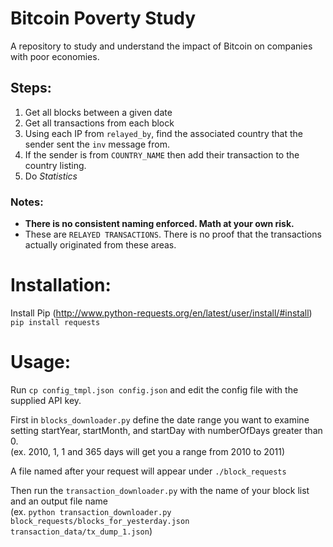 # Bitcoin Poverty Study
A repository to study and understand the impact of Bitcoin on companies with poor economies.  
## Steps:
1. Get all blocks between a given date
2. Get all transactions from each block
3. Using each IP from `relayed_by`, find the associated country that the sender sent the `inv` message from.
4. If the sender is from `COUNTRY_NAME` then add their transaction to the country listing.
5. Do *Statistics*

### Notes:
- **There is no consistent naming enforced. Math at your own risk.**
- These are `RELAYED TRANSACTIONS`. There is no proof that the transactions actually originated from these areas.

# Installation:

Install Pip (http://www.python-requests.org/en/latest/user/install/#install)
```pip install requests```

# Usage:
Run `cp config_tmpl.json config.json` and edit the config file with the supplied API key.

First in `blocks_downloader.py` define the date range you want to examine setting startYear, startMonth, and startDay with numberOfDays greater than 0.  
(ex. 2010, 1, 1 and 365 days will get you a range from 2010 to 2011)  

A file named after your request will appear under `./block_requests`  

Then run the `transaction_downloader.py` with the name of your block list and an output file name  
(ex. `python transaction_downloader.py block_requests/blocks_for_yesterday.json transaction_data/tx_dump_1.json`)
